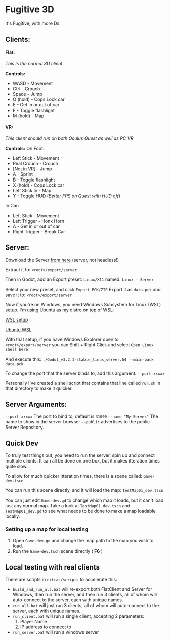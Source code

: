 # Fugitive 3D
It's Fugitive, with more Ds.

## Clients:
#### Flat:
_This is the normal 3D client_

__Controls:__
- WASD - Movement
- Ctrl - Crouch
- Space - Jump
- Q (hold) - Cops Lock car
- E - Get in or out of car
- F - Toggle flashlight
- M (hold) - Map


#### VR:
_This client should run on both Oculus Quest as well as PC VR_

__Controls:__
On Foot:
- Left Stick - Movement
- Real Crouch - Crouch
- [Not in VR] - Jump
- A - Sprint
- B - Toggle flashlight
- X (hold) - Cops Lock car
- Left Stick In - Map
- Y - Toggle HUD (_Better FPS on Quest with HUD off_)

In Car:
- Left Stick - Movement
- Left Trigger - Honk Horn
- A - Get in or out of car
- Right Trigger - Break Car



## Server:
Download the Server [from here](https://godotengine.org/download/server)
(server, not headless!)

Extract it to: `<root>/export/server` 

Then in Godot, add an Export preset:
`Linux/X11` named: `Linux - Server`

Select your new preset, and click `Export PCK/ZIP`
Export it as `data.pck` and save it to: `<root>/export/server`

Now if you're on Windows, you need Windows Subsystem for Linux (WSL) setup. I'm using Ubuntu as my distro on top of WSL:

[WSL setup](https://docs.microsoft.com/en-us/windows/wsl/install-win10)

[Ubuntu WSL](https://ubuntu.com/wsl)

With that setup, if you have Windows Explorer open to `<root>/export/server` you can Shift + Right Click and select `Open Linux shell here`

And execute this:
`./Godot_v3.2.1-stable_linux_server.64 --main-pack data.pck`

To change the port that the server binds to, add this argument: `--port xxxxx`

Personally I've created a shell script that contains that line called `run.sh` in that directory to make it quicker.

## Server Arguments:
`--port xxxxx` The port to bind to, default is `31000`
`--name "My Server"` The name to show in the server browser
`--public` advertises to the public Server Repository.

## Quick Dev
To truly test things out, you need to run the server, spin up and connect multiple clients. It can all be done on one box, but it makes itteration times quite slow.

To allow for much quicker itteration times, there is a scene called: `Game-dev.tscn`

You can run this scene directly, and it will load the map: `TestMap01_dev.tscn`

You can just edit `Game-dev.gd` to change which map it loads, but it can't load just any normal map. Take a look at `TestMap01_dev.tscn` and `TestMap01_dev.gd` to see what needs to be done to make a map loadable locally.

### Setting up a map for local testing
1. Open `Game-dev.gd` and change the map path to the map you wish to load.
2. Run the `Game-dev.tsch` scene directly ( **F6** )

## Local testing with real clients
There are scripts in `extras/scripts` to accelerate this:
- `build_and_run_all.bat` will re-export both FlatClient and Server for Windows, then run the server, and then run 3 clients, all of whom will auto-connect to the server, each with unique names.
- `run_all.bat` will just run 3 clients, all of whom will auto-connect to the server, each with unique names.
- `run_client.bat` will run a single client, accepting 2 parameters:
	1) Player Name
	2) IP address to connect to
- `run_server.bat` will run a windows server